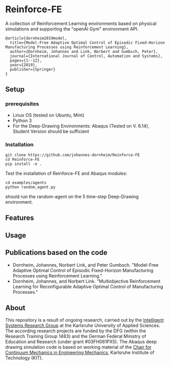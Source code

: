 # Reinforce-FE
A collection of Reinforcement Learning environments based on physical simulations and supporting the "openAI Gym" environment API.
```
@article{dornheim2019model,
  title={Model-Free Adaptive Optimal Control of Episodic Fixed-Horizon Manufacturing Processes using Reinforcement Learning},
  author={Dornheim, Johannes and Link, Norbert and Gumbsch, Peter},
  journal={International Journal of Control, Automation and Systems},
  pages={1--12},
  year={2019},
  publisher={Springer}
}
```
## Setup
### prerequisites
- Linux OS (tested on Ubuntu, Mint)
- Python 3
- For the Deep-Drawing Environments: Abaqus (Tested on V. 6.14), Student Version should be sufficient

### Installation

```
git clone https://github.com/johannes-dornheim/Reinforce-FE
cd Reinforce-FE
pip install -e .
```
Test the installation of Reinforce-FE and Abaqus modules:
```
cd examples/agents
python random_agent.py
```
should run the random-agent on the 5 time-step Deep-Drawing environment.


## Features
## Usage
## Publications based on the code
- Dornheim, Johannes, Norbert Link, and Peter Gumbsch. "Model-Free Adaptive Optimal Control of Episodic Fixed-Horizon Manufacturing Processes using Reinforcement Learning." 
- Dornheim, Johannes, and Norbert Link. "Multiobjective Reinforcement Learning for Reconfigurable Adaptive Optimal Control of Manufacturing Processes."

## About
This repository is a result of ongoing research, carried out by the [Intelligent Systems Research Group](http://www.iwi.hs-karlsruhe.de/ResearchGroups/ISRG/) at the Karlsruhe University of Applied Sciences. The according research projects are funded by the DFG (within the Research Training Group 1483) and the German Federal Ministry of Education and Research (under grant \#03FH061PX5). The Abaqus deep drawing simulation code is based on working material of the [Chair for Continuum Mechanics in Engineering Mechanics](https://www.itm.kit.edu/english/cm/index.php), Karlsruhe Institute of Technology (KIT).
